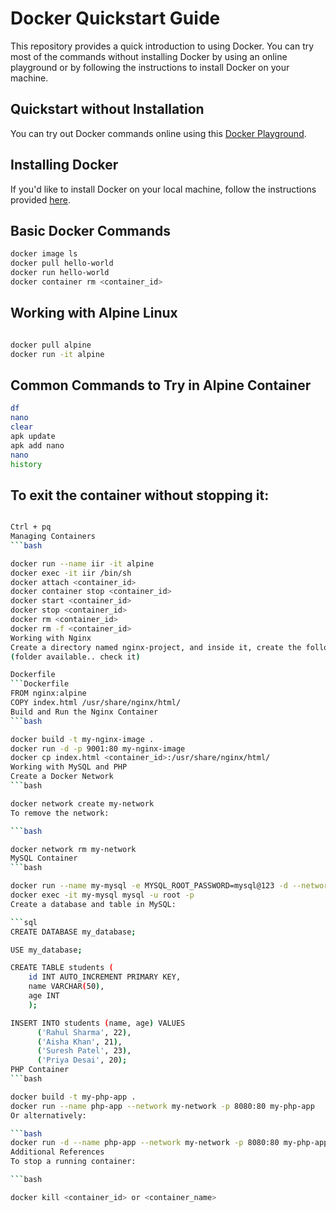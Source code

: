 # Docker Quickstart Guide

This repository provides a quick introduction to using Docker. You can try most of the commands without installing Docker by using an online playground or by following the instructions to install Docker on your machine.

## Quickstart without Installation

You can try out Docker commands online using this [Docker Playground](https://killercoda.com/ijikeman/scenario/docker-playground).

## Installing Docker

If you'd like to install Docker on your local machine, follow the instructions provided [here](https://docs.docker.com/engine/install/).

## Basic Docker Commands

```bash
docker image ls
docker pull hello-world
docker run hello-world
docker container rm <container_id>
```
## Working with Alpine Linux
```bash

docker pull alpine
docker run -it alpine
```
## Common Commands to Try in Alpine Container
```bash
df
nano
clear
apk update
apk add nano
nano
history
```
## To exit the container without stopping it:

```bash

Ctrl + pq
Managing Containers
```bash

docker run --name iir -it alpine
docker exec -it iir /bin/sh
docker attach <container_id>
docker container stop <container_id>
docker start <container_id>
docker stop <container_id>
docker rm <container_id>
docker rm -f <container_id>
Working with Nginx
Create a directory named nginx-project, and inside it, create the following files:
(folder available.. check it)

Dockerfile
```Dockerfile
FROM nginx:alpine
COPY index.html /usr/share/nginx/html/
Build and Run the Nginx Container
```bash

docker build -t my-nginx-image .
docker run -d -p 9001:80 my-nginx-image
docker cp index.html <container_id>:/usr/share/nginx/html/
Working with MySQL and PHP
Create a Docker Network
```bash

docker network create my-network
To remove the network:

```bash

docker network rm my-network
MySQL Container
```bash

docker run --name my-mysql -e MYSQL_ROOT_PASSWORD=mysql@123 -d --network my-network mysql:latest
docker exec -it my-mysql mysql -u root -p
Create a database and table in MySQL:

```sql
CREATE DATABASE my_database;

USE my_database;

CREATE TABLE students (
    id INT AUTO_INCREMENT PRIMARY KEY,
    name VARCHAR(50),
    age INT
    );

INSERT INTO students (name, age) VALUES
      ('Rahul Sharma', 22),
      ('Aisha Khan', 21),
      ('Suresh Patel', 23),
      ('Priya Desai', 20);
PHP Container
```bash

docker build -t my-php-app .
docker run --name php-app --network my-network -p 8080:80 my-php-app
Or alternatively:

```bash
docker run -d --name php-app --network my-network -p 8080:80 my-php-app
Additional References
To stop a running container:

```bash

docker kill <container_id> or <container_name>

